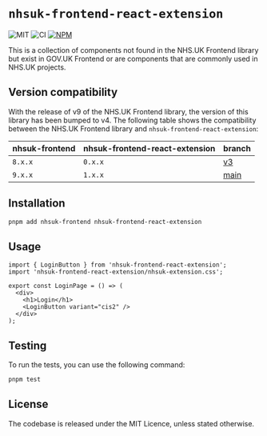 # `nhsuk-frontend-react-extension`

![MIT](https://img.shields.io/badge/License-MIT-green?style=flat-square)
![CI](https://img.shields.io/github/actions/workflow/status/rowellx68/nhs-components/publish.yml?style=flat-square&label=Build%20and%20Publish)
<a href="https://www.npmjs.com/package/nhsuk-frontend-react-extension">
![NPM](https://img.shields.io/npm/v/nhsuk-frontend-react-extension?style=flat-square&label=Version)
</a>

This is a collection of components not found in the NHS.UK Frontend library but exist in GOV.UK Frontend or are components that are commonly used in NHS.UK projects.

## Version compatibility

With the release of v9 of the NHS.UK Frontend library, the version of this library has been bumped to v4. The following table shows the compatibility between the NHS.UK Frontend library and `nhsuk-frontend-react-extension`:

| nhsuk-frontend | nhsuk-frontend-react-extension | branch                                                        |
| -------------- | ------------------------------ | ------------------------------------------------------------- |
| `8.x.x`        | `0.x.x`                        | [v3](https://github.com/rowellx68/nhs-components/tree/v3)     |
| `9.x.x`        | `1.x.x`                        | [main](https://github.com/rowellx68/nhs-components/tree/main) |

## Installation

```bash
pnpm add nhsuk-frontend nhsuk-frontend-react-extension
```

## Usage

```tsx
import { LoginButton } from 'nhsuk-frontend-react-extension';
import 'nhsuk-frontend-react-extension/nhsuk-extension.css';

export const LoginPage = () => (
  <div>
    <h1>Login</h1>
    <LoginButton variant="cis2" />
  </div>
);
```

## Testing

To run the tests, you can use the following command:

```bash
pnpm test
```

## License

The codebase is released under the MIT Licence, unless stated otherwise.
